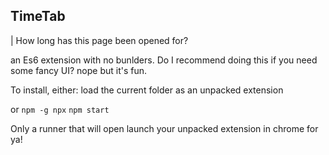 ## TimeTab
| How long has this page been opened for?

an Es6 extension with no bunlders.
Do I recommend doing this if you need some fancy UI? nope but it's fun.

To install, either:
    load the current folder as an unpacked extension

or
    `npm -g npx`
    `npm start`

Only a runner that will open launch your unpacked extension in chrome for ya!

    
